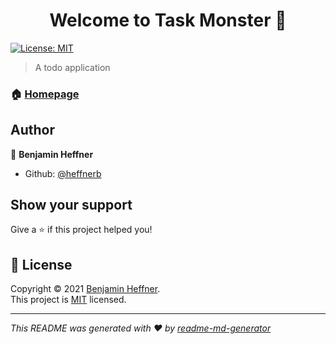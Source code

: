 <h1 align="center">Welcome to Task Monster 👋</h1>
<p>
  <a href="https://opensource.org/licenses/MIT" target="_blank">
    <img alt="License: MIT" src="https://img.shields.io/badge/License-MIT-yellow.svg" />
  </a>
</p>

> A todo application

### 🏠 [Homepage](https://github.com/heffnerb/taskmonster)

## Author

👤 **Benjamin Heffner**

* Github: [@heffnerb](https://github.com/heffnerb)

## Show your support

Give a ⭐️ if this project helped you!

## 📝 License

Copyright © 2021 [Benjamin Heffner](https://github.com/heffnerb).<br />
This project is [MIT](https://opensource.org/licenses/MIT) licensed.

***
_This README was generated with ❤️ by [readme-md-generator](https://github.com/kefranabg/readme-md-generator)_